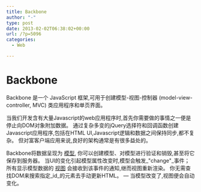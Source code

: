 ```yaml
---
title: Backbone
author: "-"
type: post
date: 2013-02-02T06:38:02+00:00
url: /?p=5096
categories:
  - Web

---
```

# Backbone
Backbone 是一个 JavaScript 框架,可用于创建模型-视图-控制器 (model-view-controller, MVC) 类应用程序和单页界面。

当我们开发含有大量Javascript的web应用程序时,首先你需要做的事情之一便是停止向DOM对象附加数据。 通过复杂多变的jQuery选择符和回调函数创建Javascript应用程序,包括在HTML UI,Javascript逻辑和数据之间保持同步,都不复杂。 但对富客户端应用来说,良好的架构通常是有很多益处的。

Backbone将数据呈现为 [模型][1], 你可以创建模型、对模型进行验证和销毁,甚至将它保存到服务器。 当UI的变化引起模型属性改变时,模型会触发_"change"_事件； 所有显示模型数据的 [视图][2] 会接收到该事件的通知,继而视图重新渲染。 你无需查找DOM来搜索指定_id_的元素去手动更新HTML。 — 当模型改变了,视图便会自动变化。

 [1]: http://www.csser.com/tools/backbone/backbone.js.html#Model
 [2]: http://www.csser.com/tools/backbone/backbone.js.html#View